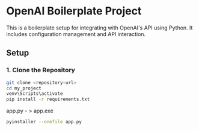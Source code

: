 # OpenAI Boilerplate Project

This is a boilerplate setup for integrating with OpenAI's API using Python. It includes configuration management and API interaction.

## Setup

### 1. Clone the Repository

```bash
git clone <repository-url>
cd my_project
venv\Scripts\activate
pip install -r requirements.txt
```

app.py - > app.exe
```bash
pyinstaller --onefile app.py
```

